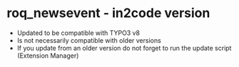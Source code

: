# roq_newsevent - in2code version

* Updated to be compatible with TYPO3 v8
* Is not necessarily compatible with older versions
* If you update from an older version do not forget to run the update script (Extension Manager)
